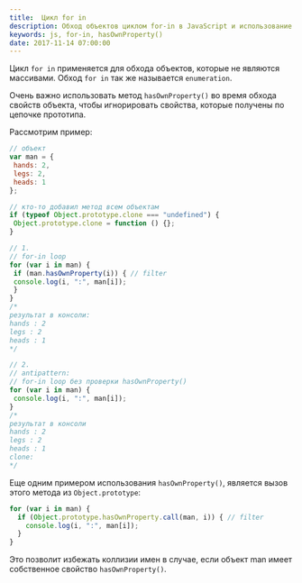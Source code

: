 ```yaml
---
title:  Цикл for in
description: Обход объектов циклом for-in в JavaScript и использование метода hasOwnProperty() для безопасного обхода.
keywords: js, for-in, hasOwnProperty()
date: 2017-11-14 07:00:00
---
```


Цикл `for in` применяется для обхода объектов, которые не являются массивами. Обход `for in` так же называется `enumeration`.

Очень важно использовать метод `hasOwnProperty()` во время обхода свойств объекта, чтобы игнорировать свойства, которые получены по цепочке прототипа.

Рассмотрим пример:

```js
// объект
var man = {
 hands: 2,
 legs: 2,
 heads: 1
};

// кто-то добавил метод всем объектам
if (typeof Object.prototype.clone === "undefined") {
 Object.prototype.clone = function () {};
}

// 1.
// for-in loop
for (var i in man) {
 if (man.hasOwnProperty(i)) { // filter
 console.log(i, ":", man[i]);
 }
}
/*
результат в консоли:
hands : 2
legs : 2
heads : 1
*/

// 2.
// antipattern:
// for-in loop без проверки hasOwnProperty()
for (var i in man) {
 console.log(i, ":", man[i]);
}
/*
результат в консоли
hands : 2
legs : 2
heads : 1
clone:
*/
```

Еще одним примером использования `hasOwnProperty()`, является вызов этого метода из `Object.prototype`:

```js
for (var i in man) {
  if (Object.prototype.hasOwnProperty.call(man, i)) { // filter
    console.log(i, ":", man[i]);
  }
}
```

Это позволит избежать коллизии имен в случае, если объект man имеет собственное свойство `hasOwnProperty()`.